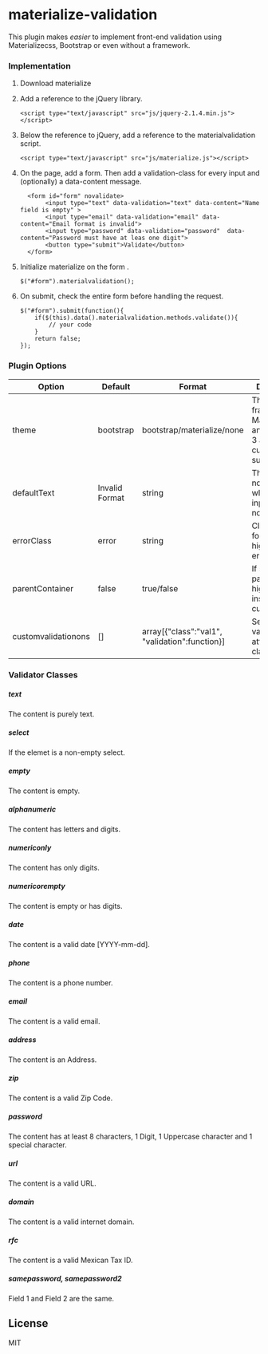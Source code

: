 # materialize-validation
This plugin makes *easier* to implement front-end validation using Materializecss, Bootstrap or even without a framework.

### Implementation

1.  Download materialize
2.  Add a reference to the jQuery library.
    ```
    <script type="text/javascript" src="js/jquery-2.1.4.min.js"></script>
    ```
    
3.  Below the reference to jQuery, add a reference to the materialvalidation script.
    ```
    <script type="text/javascript" src="js/materialize.js"></script>
    ```
    
4.  On the page, add a form. Then add a validation-class for every input and (optionally) a data-content message.
    ```
      <form id="form" novalidate>
           <input type="text" data-validation="text" data-content="Name field is empty" >
           <input type="email" data-validation="email" data-content="Email format is invalid">
           <input type="password" data-validation="password"  data-content="Password must have at leas one digit">
           <button type="submit">Validate</button>
      </form>
    ```
    
5.  Initialize materialize on the form .
    ```
    $("#form").materialvalidation();
    ```
6.  On submit, check the entire form before handling the request.
    
    ```
    $("#form").submit(function(){
        if($(this).data().materialvalidation.methods.validate()){
            // your code
        }
        return false;
    });
    ```
    
### Plugin Options

| Option | Default | Format | Description|
| ------ | ------- | ------- | ---------- |
| theme| bootstrap  | bootstrap/materialize/none | The front-end framework. Materializecss and Bootstrap 3 are currently supported. |
| defaultText| Invalid Format | string | The default notice text when any input field is not valid.  |
| errorClass| error | string | Class name for highlighting errors. |
| parentContainer| false | true/false | If set, the div parent will be highlighted insted of the current field. |
| customvalidationons | [] | array[{"class":"val1", "validation":function}] | Set a custom validation and attatch it to a class name. |

### Validator Classes
##### text
The content is purely text.
##### select
If the elemet is a non-empty select.
##### empty
The content is empty.
##### alphanumeric
The content has letters and digits.
##### numericonly
The content has only digits.
##### numericorempty
The content is empty or has digits.
##### date
The content is a valid date [YYYY-mm-dd].
##### phone
The content is a phone number.
##### email
The content is a valid email.
##### address
The content is an Address.
##### zip
The content is a valid Zip Code.
##### password
The content has at least 8 characters, 1 Digit, 1 Uppercase character and 1 special character.
##### url
The content is a valid URL.
##### domain
The content is a valid internet domain.
##### rfc
The content is a valid Mexican Tax ID.
##### samepassword, samepassword2
Field 1 and Field 2 are the same.

License
----

MIT

